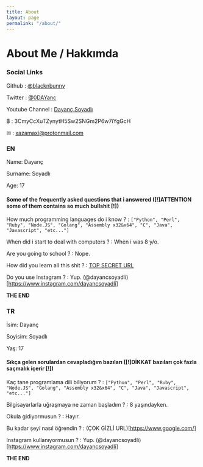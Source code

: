 ```yaml
---
title: About
layout: page
permalink: "/about/"
---
```


# About Me / Hakkımda

### Social Links
Github : [@blacknbunny](https://github.com/blacknbunny)

Twitter : [@0DAYanc](https://www.twitter.com/0DAYanc)

Youtube Channel : [Dayanç Soyadlı](https://www.youtube.com/channel/UCAW77-4MVX2AL7S40CLtO7A)

฿ : 3CmyCcXuTZynytH5Sw2SNGm2P6w7iYgGcH

✉ : xazamaxi@protonmail.com

### EN
Name: Dayanç

Surname: Soyadlı

Age: 17

#### Some of the frequently asked questions that i answered ([!]ATTENTION some of them contains so much bullshit [!])
How much programming languages do i know ? : 
```["Python", "Perl", "Ruby", "Node.JS", "Golang", "Assembly x32&x64", "C", "Java", "Javascript", "etc..."]```

When did i start to deal with computers ? : When i was 8 y/o.

Are you going to school ? : Nope.

How did you learn all this shit ? : [TOP SECRET URL](https://www.google.com/)

Do you use Instagram ? : Yup. (@dayancsoyadli)[https://www.instagram.com/dayancsoyadli]

**THE END**

### TR
İsim: Dayanç

Soyisim: Soyadlı

Yaş: 17

#### Sıkça gelen sorulardan cevapladığım bazıları ([!]DİKKAT bazıları çok fazla saçmalık içerir [!])

Kaç tane programlama dili biliyorum ? :
```["Python", "Perl", "Ruby", "Node.JS", "Golang", "Assembly x32&x64", "C", "Java", "Javascript", "etc..."]```

Bilgisayarlarla uğraşmaya ne zaman başladım ? : 8 yaşındayken.

Okula gidiyormusun ? : Hayır.

Bu kadar şeyi nasıl öğrendin ? : (ÇOK GİZLİ URL)[https://www.google.com/]

Instagram kullanıyormusun ? : Yup. (@dayancsoyadli)[https://www.instagram.com/dayancsoyadli]

**THE END**


